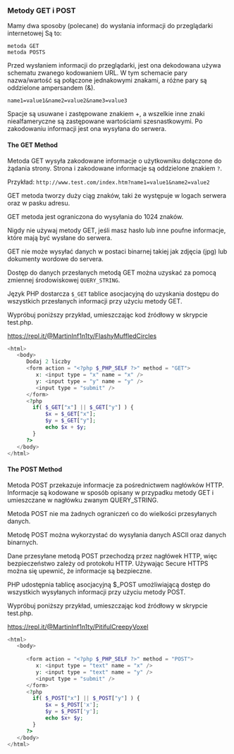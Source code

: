 ### Metody GET i POST

Mamy dwa sposoby (polecane) do wysłania informacji do przeglądarki internetowej
Są to:

    metoda GET
    metoda POSTS

Przed wysłaniem informacji do przeglądarki, jest ona dekodowana używa schematu zwanego kodowaniem URL.  W tym schemacie pary nazwa/wartość są połączone jednakowymi znakami, a różne pary są oddzielone ampersandem (&).

```name1=value1&name2=value2&name3=value3```

Spacje są usuwane i zastępowane znakiem +, a wszelkie inne znaki niealfameryczne są zastępowane wartościami szesnastkowymi. Po zakodowaniu informacji jest ona wysyłana do serwera.

#### The GET Method

Metoda GET wysyła zakodowane informacje o użytkowniku dołączone do żądania strony. Strona i zakodowane informacje są oddzielone znakiem ```?```.

Przykład:
```http://www.test.com/index.htm?name1=value1&name2=value2```


GET metoda tworzy duży ciąg znaków, taki że występuje w logach serwera oraz w pasku adresu. 

GET metoda jest ograniczona do wysyłania do 1024 znaków.

Nigdy nie używaj metody GET, jeśli masz hasło lub inne poufne informacje, które mają być wysłane do serwera.

GET nie może wysyłać danych w postaci binarnej takiej jak zdjęcia (jpg) lub dokumenty wordowe do servera. 

Dostęp do danych przesłanych metodą GET można uzyskać za pomocą zmiennej środowiskowej ```QUERY_STRING```.


Język PHP dostarcza ```$_GET``` tablice asocjacyjną do uzyskania dostępu do wszystkich przesłanych informacji przy użyciu metody GET.

Wypróbuj poniższy przykład, umieszczając kod źródłowy w skrypcie test.php.


https://repl.it/@MartinInf1n1ty/FlashyMuffledCircles
```php
<html>
   <body>
      Dodaj 2 liczby
      <form action = "<?php $_PHP_SELF ?>" method = "GET">
         x: <input type = "x" name = "x" />
         y: <input type = "y" name = "y" />
         <input type = "submit" />
      </form>
      <?php
        if( $_GET["x"] || $_GET["y"] ) {
            $x = $_GET["x"];
            $y = $_GET["y"];
            echo $x + $y;
        }
      ?>
   </body>
</html>
```

#### The POST Method

Metoda POST przekazuje informacje za pośrednictwem nagłówków HTTP. Informacje są kodowane w sposób opisany w przypadku metody GET i umieszczane w nagłówku zwanym QUERY_STRING.


Metoda POST nie ma żadnych ograniczeń co do wielkości przesyłanych danych.

Metodę POST można wykorzystać do wysyłania danych ASCII oraz danych binarnych.

Dane przesyłane metodą POST przechodzą przez nagłówek HTTP, więc bezpieczeństwo zależy od protokołu HTTP. Używając Secure HTTPS można się upewnić, że informacje są bezpieczne.

PHP udostępnia tablicę asocjacyjną $_POST umożliwiającą dostęp do wszystkich wysyłanych informacji przy użyciu metody POST.

Wypróbuj poniższy przykład, umieszczając kod źródłowy w skrypcie test.php.


https://repl.it/@MartinInf1n1ty/PitifulCreepyVoxel
```php
<html>
   <body>
   
      <form action = "<?php $_PHP_SELF ?>" method = "POST">
         x: <input type = "text" name = "x" />
         y: <input type = "text" name = "y" />
         <input type = "submit" />
      </form>
      <?php
        if( $_POST["x"] || $_POST["y"] ) {
            $x = $_POST['x'];
            $y = $_POST['y'];
            echo $x+ $y;
        }
      ?>
   </body>
</html>
```

